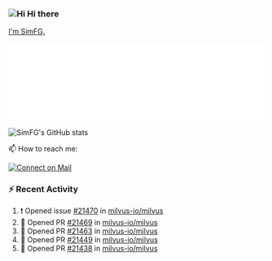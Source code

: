 ### <img src='https://qpluspicture.oss-cn-beijing.aliyuncs.com/6LjjQA/Hi.gif' alt='Hi' width="24"/> Hi there

[I'm SimFG.](https://simfg.github.io/)

![Metrics 👋](/metrics.plugin.followup.user.svg)

![SimFG's GitHub stats](https://github-readme-stats.vercel.app/api?username=SimFG&show_icons=true&theme=radical&count_private=true)

📫 How to reach me:

[![Connect on Mail](https://img.shields.io/badge/Ask%20me-anything-1abc9c.svg)](mailto:1142838399@qq.com)

### :zap: Recent Activity

<!--START_SECTION:activity-->
1. ❗️ Opened issue [#21470](https://github.com/milvus-io/milvus/issues/21470) in [milvus-io/milvus](https://github.com/milvus-io/milvus)
2. 💪 Opened PR [#21469](https://github.com/milvus-io/milvus/pull/21469) in [milvus-io/milvus](https://github.com/milvus-io/milvus)
3. 💪 Opened PR [#21463](https://github.com/milvus-io/milvus/pull/21463) in [milvus-io/milvus](https://github.com/milvus-io/milvus)
4. 💪 Opened PR [#21449](https://github.com/milvus-io/milvus/pull/21449) in [milvus-io/milvus](https://github.com/milvus-io/milvus)
5. 💪 Opened PR [#21438](https://github.com/milvus-io/milvus/pull/21438) in [milvus-io/milvus](https://github.com/milvus-io/milvus)
<!--END_SECTION:activity-->

